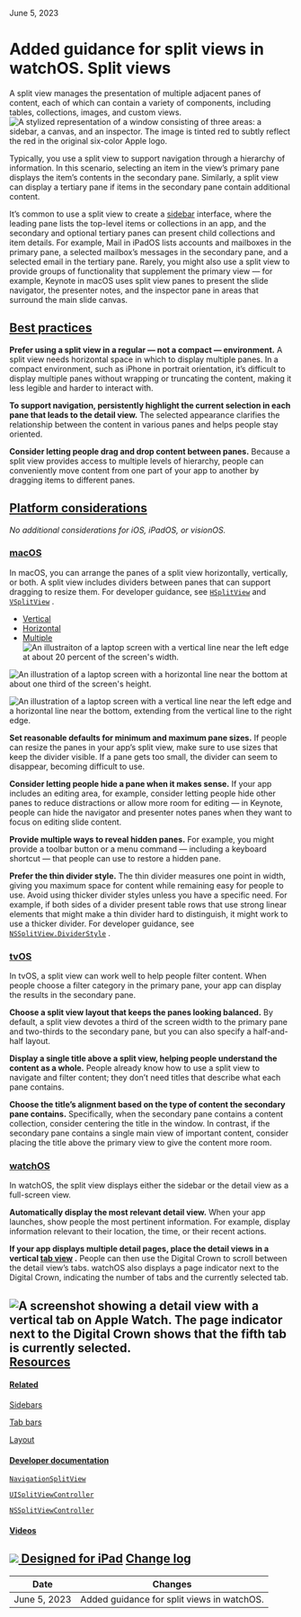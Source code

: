 June 5, 2023

 Added guidance for split views in watchOS. Split views
===========

A split view manages the presentation of multiple adjacent panes of content, each of which can contain a variety of components, including tables, collections, images, and custom views.![A stylized representation of a window consisting of three areas: a sidebar, a canvas, and an inspector. The image is tinted red to subtly reflect the red in the original six-color Apple logo.](https://docs-assets.developer.apple.com/published/07bab4b89778439217ef19bbc5a7a462/components-split-view-intro@2x.png)

Typically, you use a split view to support navigation through a hierarchy of information. In this scenario, selecting an item in the view’s primary pane displays the item’s contents in the secondary pane. Similarly, a split view can display a tertiary pane if items in the secondary pane contain additional content.

It’s common to use a split view to create a [sidebar](https://developer.apple.com/design/human-interface-guidelines/sidebars)
 interface, where the leading pane lists the top-level items or collections in an app, and the secondary and optional tertiary panes can present child collections and item details. For example, Mail in iPadOS lists accounts and mailboxes in the primary pane, a selected mailbox’s messages in the secondary pane, and a selected email in the tertiary pane. Rarely, you might also use a split view to provide groups of functionality that supplement the primary view — for example, Keynote in macOS uses split view panes to present the slide navigator, the presenter notes, and the inspector pane in areas that surround the main slide canvas.

[Best practices](/design/human-interface-guidelines/split-views#Best-practices)
-------------------------------------------------------------------------------

**Prefer using a split view in a regular — not a compact — environment.** A split view needs horizontal space in which to display multiple panes. In a compact environment, such as iPhone in portrait orientation, it’s difficult to display multiple panes without wrapping or truncating the content, making it less legible and harder to interact with.

**To support navigation, persistently highlight the current selection in each pane that leads to the detail view.** The selected appearance clarifies the relationship between the content in various panes and helps people stay oriented.

**Consider letting people drag and drop content between panes.** Because a split view provides access to multiple levels of hierarchy, people can conveniently move content from one part of your app to another by dragging items to different panes.

[Platform considerations](/design/human-interface-guidelines/split-views#Platform-considerations)
-------------------------------------------------------------------------------------------------

*No additional considerations for iOS, iPadOS, or visionOS.*

### [macOS](/design/human-interface-guidelines/split-views#macOS)

In macOS, you can arrange the panes of a split view horizontally, vertically, or both. A split view includes dividers between panes that can support dragging to resize them. For developer guidance, see [`HSplitView`](/documentation/SwiftUI/HSplitView)
 and [`VSplitView`](/documentation/SwiftUI/VSplitView)
.

* [Vertical](#)
* [Horizontal](#)
* [Multiple](#)
![An illustraiton of a laptop screen with a vertical line near the left edge at about 20 percent of the screen's width.](https://docs-assets.developer.apple.com/published/60187d8541598a0c87670b116522e945/vertical-split-view@2x.png)

![An illustration of a laptop screen with a horizontal line near the bottom at about one third of the screen's height.](https://docs-assets.developer.apple.com/published/0f03142830ee1e9dbfd0b6329b30c8e0/horizontal-split-view@2x.png)

![An illustration of a laptop screen with a vertical line near the left edge and a horizontal line near the bottom, extending from the vertical line to the right edge.](https://docs-assets.developer.apple.com/published/efdcaadbb04a878194241bc67a41876b/multiple-split-view@2x.png)

**Set reasonable defaults for minimum and maximum pane sizes.** If people can resize the panes in your app’s split view, make sure to use sizes that keep the divider visible. If a pane gets too small, the divider can seem to disappear, becoming difficult to use.

**Consider letting people hide a pane when it makes sense.** If your app includes an editing area, for example, consider letting people hide other panes to reduce distractions or allow more room for editing — in Keynote, people can hide the navigator and presenter notes panes when they want to focus on editing slide content.

**Provide multiple ways to reveal hidden panes.** For example, you might provide a toolbar button or a menu command — including a keyboard shortcut — that people can use to restore a hidden pane.

**Prefer the thin divider style.** The thin divider measures one point in width, giving you maximum space for content while remaining easy for people to use. Avoid using thicker divider styles unless you have a specific need. For example, if both sides of a divider present table rows that use strong linear elements that might make a thin divider hard to distinguish, it might work to use a thicker divider. For developer guidance, see [`NSSplitView.DividerStyle`](/documentation/appkit/nssplitview/dividerstyle)
.

### [tvOS](/design/human-interface-guidelines/split-views#tvOS)

In tvOS, a split view can work well to help people filter content. When people choose a filter category in the primary pane, your app can display the results in the secondary pane.

**Choose a split view layout that keeps the panes looking balanced.** By default, a split view devotes a third of the screen width to the primary pane and two-thirds to the secondary pane, but you can also specify a half-and-half layout.

**Display a single title above a split view, helping people understand the content as a whole.** People already know how to use a split view to navigate and filter content; they don’t need titles that describe what each pane contains.

**Choose the title’s alignment based on the type of content the secondary pane contains.** Specifically, when the secondary pane contains a content collection, consider centering the title in the window. In contrast, if the secondary pane contains a single main view of important content, consider placing the title above the primary view to give the content more room.

### [watchOS](/design/human-interface-guidelines/split-views#watchOS)

In watchOS, the split view displays either the sidebar or the detail view as a full-screen view.

**Automatically display the most relevant detail view.** When your app launches, show people the most pertinent information. For example, display information relevant to their location, the time, or their recent actions.

**If your app displays multiple detail pages, place the detail views in a vertical [tab view](https://developer.apple.com/design/human-interface-guidelines/components/layout-and-organization/tab-views)
.** People can then use the Digital Crown to scroll between the detail view’s tabs. watchOS also displays a page indicator next to the Digital Crown, indicating the number of tabs and the currently selected tab.

![A screenshot showing a detail view with a vertical tab on Apple Watch. The page indicator next to the Digital Crown shows that the fifth tab is currently selected.](https://docs-assets.developer.apple.com/published/6648b5fa2fe8e75d4a0ffa3149c08379/split-view-watch-vertical-tab@2x.png)[Resources](/design/human-interface-guidelines/split-views#Resources)
---------------------------------------------------------------------

#### [Related](/design/human-interface-guidelines/split-views#Related)

[Sidebars](/design/human-interface-guidelines/sidebars)


[Tab bars](/design/human-interface-guidelines/tab-bars)


[Layout](/design/human-interface-guidelines/layout)


#### [Developer documentation](/design/human-interface-guidelines/split-views#Developer-documentation)

[`NavigationSplitView`](/documentation/SwiftUI/NavigationSplitView)


[`UISplitViewController`](/documentation/uikit/uisplitviewcontroller)


[`NSSplitViewController`](/documentation/appkit/nssplitviewcontroller)


#### [Videos](/design/human-interface-guidelines/split-views#Videos)

[![](https://devimages-cdn.apple.com/wwdc-services/images/49/5C8F0205-3AE9-4647-870B-5C10FB7EA6FF/3520_wide_250x141_1x.jpg) Designed for iPad](https://developer.apple.com/videos/play/wwdc2020/10206) 
[Change log](/design/human-interface-guidelines/split-views#Change-log)
-----------------------------------------------------------------------



| Date | Changes |
| --- | --- |
| June 5, 2023 | Added guidance for split views in watchOS. |

